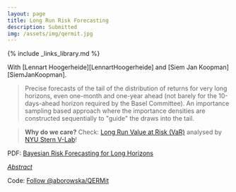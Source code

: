 ```yaml
---
layout: page
title: Long Run Risk Forecasting
description: Submitted
img: /assets/img/qermit.jpg
---
```

{% include _links_library.md %}

<script type="text/javascript">
 function showhide(id) {
    var e = document.getElementById(id);
    e.style.display = (e.style.display == 'block') ? 'none' : 'block';
 }
</script>
  
With [Lennart Hoogerheide][LennartHoogerheide] and [Siem Jan Koopman][SiemJanKoopman].  

  
> Precise forecasts of the tail of the distribution of returns for very long horizons, even one-month and one-year ahead (not barely for the 10-days-ahead horizon required by the Basel Committee). An importance sampling based approach where the importance densities are constructed sequentially to "guide" the draws into the tail.

<blockquote class="style1"> <strong>Why do we care?</strong> Check: <a href="https://vlab.stern.nyu.edu/doc/4?topic=apps" title="VaR">Long Run Value at Risk (VaR)</a> analysed by <a href="https://vlab.stern.nyu.edu/#tabs-4)" title ="VLab">NYU Stern V-Lab</a>!  </blockquote>


<i class="fa fa-download fa-lg" aria-hidden="true"></i> PDF: <a class="page-link" href="{{ '/research/Borowska, Hoogerheide, Koopman - Bayesian Risk Forecasting for Long Horizons.pdf' | prepend: site.baseurl | prepend: site.url }}">Bayesian Risk Forecasting for Long Horizons</a>

<i class="fa fa-sticky-note" aria-hidden="true"></i> <a href="javascript:showhide('longrun')">_Abstract_</a>
<div id="longrun" style="display:none;">
<p>  <div style="font-size:0.85em; text-align: justify;"> We present an accurate and efficient method for Bayesian forecasting of two financial risk measures, Value-at-Risk and Expected Shortfall, for a given volatility model. We obtain precise forecasts of the tail of the distribution of returns not only for the 10-days-ahead horizon required by the Basel Committee but even for long horizons, like one-month or one-year-ahead. The latter has recently attracted considerable attention due to the different properties of short term risk and long run risk. The key insight behind our importance sampling based approach is the sequential construction of marginal and conditional importance densities for consecutive periods. We report substantial accuracy gains for all the considered horizons in empirical studies on two datasets of daily financial returns, including a highly volatile period of the recent financial crisis. To illustrate the flexibility of the proposed construction method, we present how it can be adjusted to the frequentist case, for which we provide counterparts of both Bayesian applications.</div> </p>
</div>



Code: <a class="github-button" href="https://github.com/aborowska/QERMit" data-size="large" aria-label="Follow @aborowska/QERMit on GitHub">Follow @aborowska/QERMit</a>